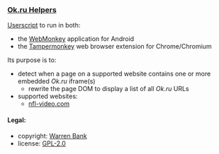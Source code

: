 ### [Ok.ru Helpers](https://github.com/warren-bank/crx-Ok-ru/tree/webmonkey-userscript/helpers)

[Userscript](https://github.com/warren-bank/crx-Ok-ru/raw/webmonkey-userscript/helpers/webmonkey-userscript/Ok-ru-helpers.user.js) to run in both:
* the [WebMonkey](https://github.com/warren-bank/Android-WebMonkey) application for Android
* the [Tampermonkey](https://chrome.google.com/webstore/detail/tampermonkey/dhdgffkkebhmkfjojejmpbldmpobfkfo) web browser extension for Chrome/Chromium

Its purpose is to:
* detect when a page on a supported website contains one or more embedded _Ok.ru_ iframe(s)
  - rewrite the page DOM to display a list of all _Ok.ru_ URLs
* supported websites:
  - [nfl-video.com](https://nfl-video.com/)

#### Legal:

* copyright: [Warren Bank](https://github.com/warren-bank)
* license: [GPL-2.0](https://www.gnu.org/licenses/old-licenses/gpl-2.0.txt)
